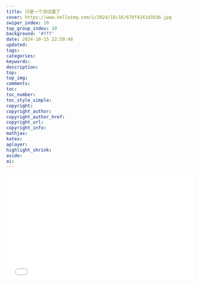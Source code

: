 ```yaml
---
title: 只是一个测试罢了
cover: https://www.helloimg.com/i/2024/10/16/670f4241d3b3b.jpg
swiper_index: 10
top_group_index: 10
background: '#fff'
date: 2024-10-15 22:59:48
updated:
tags:
categories:
keywords:
description:
top:
top_img:
comments:
toc:
toc_number:
toc_style_simple:
copyright:
copyright_author:
copyright_author_href:
copyright_url:
copyright_info:
mathjax:
katex:
aplayer:
highlight_shrink:
aside:
ai:
---
```


<div class="video-container">
<iframe src="//player.bilibili.com/player.html?isOutside=true&aid=113309676211504&bvid=BV1GLmnYgEza&cid=26297829340&p=1" scrolling="no" border="0" frameborder="no" framespacing="0" allowfullscreen="true"></iframe>
</div>

<style>
.video-container {
    position: relative;
    width: 100%;
    padding-top: 56.25%; /* 16:9 aspect ratio (height/width = 9/16 * 100%) */
}

.video-container iframe {
    position: absolute;
    top: 0;
    left: 0;
    width: 100%;
    height: 100%;
}
</style>
